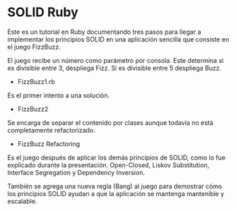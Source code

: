 # SOLID Ruby

Este es un tutorial en Ruby documentando tres pasos para llegar a
implementar los principios SOLID en una aplicación sencilla que consiste
en el juego FizzBuzz.

El juego recibe un número como parámetro por consola. Este determina
si es divisible entre 3, despliega Fizz. Si es divisible entre 5 despliega
Buzz.

* FizzBuzz1.rb

Es el primer intento a una solución.

* FizzBuzz2

Se encarga de separar el contenido por clases aunque todavía no está
completamente refactorizado.

* FizzBuzz Refactoring

Es el juego después de aplicar los demás principios de SOLID, como lo fue explicado
durante la presentación. Open-Closed, Liskov Substitution, Interface Segregation y
Dependency Inversion.

También se agrega una nueva regla (Bang) al juego para demostrar cómo los principios SOLID
ayudan a que la aplicación se mantenga mantenible y escalable.
